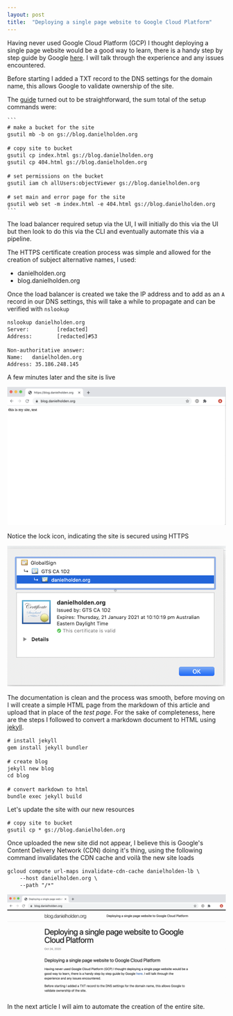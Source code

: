 ```yaml
---
layout: post
title:  "Deploying a single page website to Google Cloud Platform"
---
```


Having never used Google Cloud Platform (GCP) I thought deploying a single page website would be a good way to learn, there is a handy step by step guide by Google [here](https://cloud.google.com/storage/docs/hosting-static-website#gsutil). I will talk through the experience and any issues encountered.

Before starting I added a TXT record to the DNS settings for the domain name, this allows Google to validate ownership of the site.

The [guide](https://cloud.google.com/storage/docs/hosting-static-website#gsutil) turned out to be straightforward, the sum total of the setup commands were:

    ```
    # make a bucket for the site
    gsutil mb -b on gs://blog.danielholden.org

    # copy site to bucket
    gsutil cp index.html gs://blog.danielholden.org
    gsutil cp 404.html gs://blog.danielholden.org

    # set permissions on the bucket
    gsutil iam ch allUsers:objectViewer gs://blog.danielholden.org

    # set main and error page for the site
    gsutil web set -m index.html -e 404.html gs://blog.danielholden.org
    ```

The load balancer required setup via the UI, I will initially do this via the UI but then look to do this via the CLI and eventually automate this via a pipeline.

The HTTPS certificate creation process was simple and allowed for the creation of subject alternative names, I used:
- danielholden.org
- blog.danielholden.org

Once the load balancer is created we take the IP address and to add as an `A` record in our DNS settings, this will take a while to propagate and can be verified with `nslookup`

```
nslookup danielholden.org
Server:         [redacted]
Address:        [redacted]#53

Non-authoritative answer:
Name:   danielholden.org
Address: 35.186.248.145
```

A few minutes later and the site is live

![live site](/assets/1-site.png)

Notice the lock icon, indicating the site is secured using HTTPS

![live site](/assets/1-https.png)

The documentation is clean and the process was smooth, before moving on I will create a simple HTML page from the markdown of this article and upload that in place of the _test page_. For the sake of completeness, here are the steps I followed to convert a markdown document to HTML using [jekyll](https://jekyllrb.com/docs/).

```
# install jekyll
gem install jekyll bundler

# create blog
jekyll new blog
cd blog

# convert markdown to html
bundle exec jekyll build
```

Let's update the site with our new resources
```
# copy site to bucket
gsutil cp * gs://blog.danielholden.org
```

Once uploaded the new site did not appear, I believe this is Google's Content Delivery Network (CDN) doing it's thing, using the following command invalidates the CDN cache and voilà the new site loads

```
gcloud compute url-maps invalidate-cdn-cache danielholden-lb \
    --host danielholden.org \
    --path "/*"
```

![article 1](/assets/1-article.png)

In the next article I will aim to automate the creation of the entire site.
